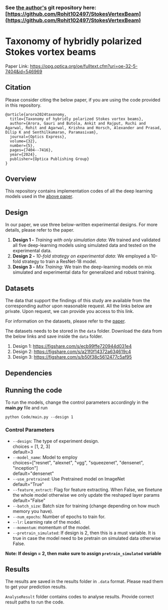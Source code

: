 ### See [the author's](https://rohit102497.github.io/) git repository here: [https://github.com/Rohit102497/StokesVertexBeam](https://github.com/Rohit102497/StokesVertexBeam)

# Taxonomy of hybridly polarized Stokes vortex beams

Paper Link: https://opg.optica.org/oe/fulltext.cfm?uri=oe-32-5-7404&id=546969

## Citation

Please consider citing the below paper, if you are using the code provided in this repository.
```
@article{arora2024taxonomy,
  title={Taxonomy of hybridly polarized Stokes vortex beams},
  author={Arora, Gauri and Butola, Ankit and Rajput, Ruchi and Agarwal, Rohit and Agarwal, Krishna and Horsch, Alexander and Prasad, Dilip K and Senthilkumaran, Paramasivam},
  journal={Optics Express},
  volume={32},
  number={5},
  pages={7404--7416},
  year={2024},
  publisher={Optica Publishing Group}
}
```

## Overview
This repository contains implementation codes of all the deep learning models used in the [above paper](https://opg.optica.org/oe/fulltext.cfm?uri=oe-32-5-7404&id=546969).

## Design
In our paper, we use three below-written experimental designs. For more details, please refer to the paper.
1. **Design 1 -** *Training with only simulation data*: We trained and validated all five deep-learning models using simulated data and tested on the experimental data. 
2. **Design 2 -** *10-fold strategy on experimental data*: We employed a 10-fold strategy to train a ResNet-18 model.
3. **Design 3 -** *Mix Training*:  We train the deep-learning models on mix simulated and experimental data for generalized and robust training.

## Datasets

The data that support the findings of this study are available from the corresponding author upon reasonable request. All the links below are private. Upon request, we can provide you access to this link.

For information on the datasets, please refer to the [paper](https://opg.optica.org/oe/fulltext.cfm?uri=oe-32-5-7404&id=546969).

The datasets needs to be stored in the `data` folder. Download the data from the below links and save inside the `data` folder.
1. Design 1: https://figshare.com/s/ecb99ffe720944d031e4
2. Design 2: https://figshare.com/s/a21f0f14372a634619c4
3. Design 3: https://figshare.com/s/b50f38c5612477c5af95

## Dependencies

## Running the code
To run the models, change the control parameters accordingly in the **main.py** file and run
```
python Code/main.py --design 1
```

### Control Parameters
- `--design`: The type of experiment design. \
          choices = [1, 2, 3] \
          default=3
- `--model_name`: Model to employ \
          choices=["resnet", "alexnet", "vgg", "squeezenet", "densenet", "inception"] \
          default="densenet"
- `--use_pretrained`: Use Pretrained model on ImageNet \
          default="True"
- `--feature_extract`: Flag for feature extracting. When False, we finetune the whole model otherwise we only update the reshaped layer params \
          default="False"
- `--batch_size`: Batch size for training (change depending on how much memory you have).
- `--num_epochs`: Number of epochs to train for.
- `--lr`: Learning rate of the model.
- `--momentum`: momentum of the model.
- `--pretrain_simulated`: If design is 2, then this is a must variable. It is true in case the model need to be pretrain on simulated data otherwise False.

**Note: If design = 2, then make sure to assign `pretrain_simulated` variable**

## Results
The results are saved in the results folder in `.data` format. Please read them to get your prediction results. 

`AnalyseResult` folder contains codes to analyse results. Provide correct result paths to run the code.

